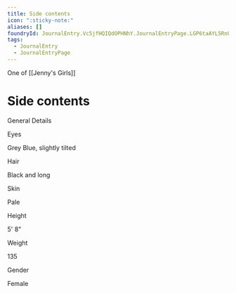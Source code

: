 ```yaml
---
title: Side contents
icon: ":sticky-note:"
aliases: []
foundryId: JournalEntry.Vc5jfHQIQdOPHNhY.JournalEntryPage.LGP6taAYL5RnQ2VA
tags:
  - JournalEntry
  - JournalEntryPage
---
```


One of [[Jenny's Girls]]


# Side contents
General Details

Eyes

Grey Blue, slightly tilted

Hair

Black and long

Skin

Pale

Height

5' 8"

Weight

135

Gender

Female